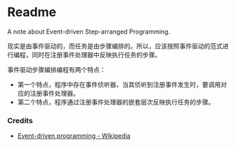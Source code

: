 # Readme
A note about Event-driven Step-arranged Programming.

现实是由事件驱动的，而任务是由步骤编排的。所以，应该按照事件驱动的范式进行编程，同时在注册事件处理器中反映执行任务的步骤。

事件驱动步骤编排编程有两个特点：
- 第一个特点，程序中存在事件侦听器，当其侦听到注册事件发生时，要调用对应的注册事件处理器。
- 第二个特点，程序通过注册事件处理器的嵌套层次反映执行任务的步骤。

### Credits
- [Event-driven programming - Wikipedia](https://www.wikipedia.org/wiki/Event-driven_programming)
